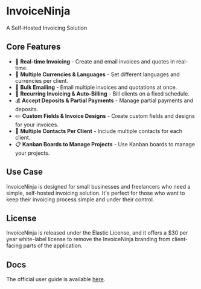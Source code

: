 # InvoiceNinja
A Self-Hosted Invoicing Solution

## Core Features
- 🧾 **Real-time Invoicing** - Create and email invoices and quotes in real-time.
- 💱 **Multiple Currencies & Languages** - Set different languages and currencies per client.
- 📩 **Bulk Emailing** - Email multiple invoices and quotations at once.
- 🔄 **Recurring Invoicing & Auto-Billing** - Bill clients on a fixed schedule.
- 💰 **Accept Deposits & Partial Payments** - Manage partial payments and deposits.
- ✏️ **Custom Fields & Invoice Designs** - Create custom fields and designs for your invoices.
- 👥 **Multiple Contacts Per Client** - Include multiple contacts for each client.
- 📋 **Kanban Boards to Manage Projects** - Use Kanban boards to manage your projects.

## Use Case
InvoiceNinja is designed for small businesses and freelancers who need a simple, self-hosted invoicing solution. It's perfect for those who want to keep their invoicing process simple and under their control.

## License
InvoiceNinja is released under the Elastic License, and it offers a $30 per year white-label license to remove the InvoiceNinja branding from client-facing parts of the application.

## Docs
The official user guide is available [here](https://invoiceninja.github.io/en/user-guide/).
